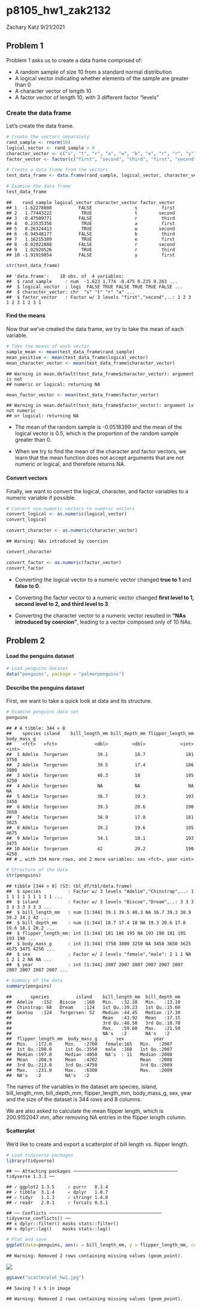 p8105\_hw1\_zak2132
================
Zachary Katz
9/21/2021

## Problem 1

Problem 1 asks us to create a data frame comprised of:

-   A random sample of size 10 from a standard normal distribution
-   A logical vector indicating whether elements of the sample are
    greater than 0
-   A character vector of length 10
-   A factor vector of length 10, with 3 different factor “levels”

### Create the data frame

Let’s create the data frame.

``` r
# Create the vectors separately
rand_sample <- rnorm(10)
logical_vector <- rand_sample > 0
character_vector <- c("s", "t", "r", "a", "w", "b", "e", "r", "r", "y")
factor_vector <- factor(c("first", "second", "third", "first", "second", "third", "first", "second", "third", "first"))

# Create a data frame from the vectors
test_data_frame <- data.frame(rand_sample, logical_vector, character_vector, factor_vector)

# Examine the data frame
test_data_frame
```

    ##    rand_sample logical_vector character_vector factor_vector
    ## 1  -1.62278080          FALSE                s         first
    ## 2   1.77443222           TRUE                t        second
    ## 3  -0.47509771          FALSE                r         third
    ## 4   0.23535356           TRUE                a         first
    ## 5   0.26324413           TRUE                w        second
    ## 6  -0.94548177          FALSE                b         third
    ## 7   1.16215389           TRUE                e         first
    ## 8  -0.02022888          FALSE                r        second
    ## 9   1.02920526           TRUE                r         third
    ## 10 -1.91919854          FALSE                y         first

``` r
str(test_data_frame)
```

    ## 'data.frame':    10 obs. of  4 variables:
    ##  $ rand_sample     : num  -1.623 1.774 -0.475 0.235 0.263 ...
    ##  $ logical_vector  : logi  FALSE TRUE FALSE TRUE TRUE FALSE ...
    ##  $ character_vector: chr  "s" "t" "r" "a" ...
    ##  $ factor_vector   : Factor w/ 3 levels "first","second",..: 1 2 3 1 2 3 1 2 3 1

#### Find the means

Now that we’ve created the data frame, we try to take the mean of each
variable.

``` r
# Take the means of each vector
sample_mean <- mean(test_data_frame$rand_sample)
mean_positive <- mean(test_data_frame$logical_vector)
mean_character_vector <- mean(test_data_frame$character_vector)
```

    ## Warning in mean.default(test_data_frame$character_vector): argument is not
    ## numeric or logical: returning NA

``` r
mean_factor_vector <- mean(test_data_frame$factor_vector)
```

    ## Warning in mean.default(test_data_frame$factor_vector): argument is not numeric
    ## or logical: returning NA

-   The mean of the random sample is -0.0518399 and the mean of the
    logical vector is 0.5, which is the proportion of the random sample
    greater than 0.

-   When we try to find the mean of the character and factor vectors, we
    learn that the mean function does not accept arguments that are not
    numeric or logical, and therefore returns NA.

#### Convert vectors

Finally, we want to convert the logical, character, and factor variables
to a numeric variable if possible.

``` r
# Convert non-numeric vectors to numeric vectors
convert_logical <- as.numeric(logical_vector)
convert_logical

convert_character <- as.numeric(character_vector)
```

    ## Warning: NAs introduced by coercion

``` r
convert_character

convert_factor <- as.numeric(factor_vector)
convert_factor
```

-   Converting the logical vector to a numeric vector changed **true to
    1** and **false to 0**.

-   Converting the factor vector to a numeric vector changed **first
    level to 1, second level to 2, and third level to 3**.

-   Converting the character vector to a numeric vector resulted in
    **“NAs introduced by coercion”**, leading to a vector composed only
    of 10 NAs.

## Problem 2

#### Load the penguins dataset

``` r
# Load penguins dataset
data("penguins", package = "palmerpenguins")
```

#### Describe the penguins dataset

First, we want to take a quick look at data and its structure.

``` r
# Examine penguins data set
penguins
```

    ## # A tibble: 344 × 8
    ##    species island    bill_length_mm bill_depth_mm flipper_length_mm body_mass_g
    ##    <fct>   <fct>              <dbl>         <dbl>             <int>       <int>
    ##  1 Adelie  Torgersen           39.1          18.7               181        3750
    ##  2 Adelie  Torgersen           39.5          17.4               186        3800
    ##  3 Adelie  Torgersen           40.3          18                 195        3250
    ##  4 Adelie  Torgersen           NA            NA                  NA          NA
    ##  5 Adelie  Torgersen           36.7          19.3               193        3450
    ##  6 Adelie  Torgersen           39.3          20.6               190        3650
    ##  7 Adelie  Torgersen           38.9          17.8               181        3625
    ##  8 Adelie  Torgersen           39.2          19.6               195        4675
    ##  9 Adelie  Torgersen           34.1          18.1               193        3475
    ## 10 Adelie  Torgersen           42            20.2               190        4250
    ## # … with 334 more rows, and 2 more variables: sex <fct>, year <int>

``` r
# Structure of the data
str(penguins)
```

    ## tibble [344 × 8] (S3: tbl_df/tbl/data.frame)
    ##  $ species          : Factor w/ 3 levels "Adelie","Chinstrap",..: 1 1 1 1 1 1 1 1 1 1 ...
    ##  $ island           : Factor w/ 3 levels "Biscoe","Dream",..: 3 3 3 3 3 3 3 3 3 3 ...
    ##  $ bill_length_mm   : num [1:344] 39.1 39.5 40.3 NA 36.7 39.3 38.9 39.2 34.1 42 ...
    ##  $ bill_depth_mm    : num [1:344] 18.7 17.4 18 NA 19.3 20.6 17.8 19.6 18.1 20.2 ...
    ##  $ flipper_length_mm: int [1:344] 181 186 195 NA 193 190 181 195 193 190 ...
    ##  $ body_mass_g      : int [1:344] 3750 3800 3250 NA 3450 3650 3625 4675 3475 4250 ...
    ##  $ sex              : Factor w/ 2 levels "female","male": 2 1 1 NA 1 2 1 2 NA NA ...
    ##  $ year             : int [1:344] 2007 2007 2007 2007 2007 2007 2007 2007 2007 2007 ...

``` r
# Summary of the data
summary(penguins)
```

    ##       species          island    bill_length_mm  bill_depth_mm  
    ##  Adelie   :152   Biscoe   :168   Min.   :32.10   Min.   :13.10  
    ##  Chinstrap: 68   Dream    :124   1st Qu.:39.23   1st Qu.:15.60  
    ##  Gentoo   :124   Torgersen: 52   Median :44.45   Median :17.30  
    ##                                  Mean   :43.92   Mean   :17.15  
    ##                                  3rd Qu.:48.50   3rd Qu.:18.70  
    ##                                  Max.   :59.60   Max.   :21.50  
    ##                                  NA's   :2       NA's   :2      
    ##  flipper_length_mm  body_mass_g       sex           year     
    ##  Min.   :172.0     Min.   :2700   female:165   Min.   :2007  
    ##  1st Qu.:190.0     1st Qu.:3550   male  :168   1st Qu.:2007  
    ##  Median :197.0     Median :4050   NA's  : 11   Median :2008  
    ##  Mean   :200.9     Mean   :4202                Mean   :2008  
    ##  3rd Qu.:213.0     3rd Qu.:4750                3rd Qu.:2009  
    ##  Max.   :231.0     Max.   :6300                Max.   :2009  
    ##  NA's   :2         NA's   :2

The names of the variables in the dataset are species, island,
bill\_length\_mm, bill\_depth\_mm, flipper\_length\_mm, body\_mass\_g,
sex, year and the size of the dataset is 344 rows and 8 columns.

We are also asked to calculate the mean flipper length, which is
200.9152047 mm, after removing NA entries in the flipper length column.

#### Scatterplot

We’d like to create and export a scatterplot of bill length vs. flipper
length.

``` r
# Load tidyverse packages
library(tidyverse)
```

    ## ── Attaching packages ─────────────────────────────────────── tidyverse 1.3.1 ──

    ## ✓ ggplot2 3.3.5     ✓ purrr   0.3.4
    ## ✓ tibble  3.1.4     ✓ dplyr   1.0.7
    ## ✓ tidyr   1.1.3     ✓ stringr 1.4.0
    ## ✓ readr   2.0.1     ✓ forcats 0.5.1

    ## ── Conflicts ────────────────────────────────────────── tidyverse_conflicts() ──
    ## x dplyr::filter() masks stats::filter()
    ## x dplyr::lag()    masks stats::lag()

``` r
# Plot and save
ggplot(data=penguins, aes(x = bill_length_mm, y = flipper_length_mm, color = species)) + geom_point()
```

    ## Warning: Removed 2 rows containing missing values (geom_point).

![](p8105_hw1_zak2132_files/figure-gfm/scatterplot-1.png)<!-- -->

``` r
ggsave("scatterplot_hw1.jpg")
```

    ## Saving 7 x 5 in image

    ## Warning: Removed 2 rows containing missing values (geom_point).
